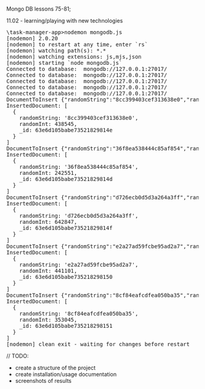Mongo DB lessons 75-81;

11.02 - learning/playing with new technologies

<pre>
\task-manager-app>nodemon mongodb.js
[nodemon] 2.0.20
[nodemon] to restart at any time, enter `rs`
[nodemon] watching path(s): *.*
[nodemon] watching extensions: js,mjs,json
[nodemon] starting `node mongodb.js`
Connected to database:  mongodb://127.0.0.1:27017/
Connected to database:  mongodb://127.0.0.1:27017/
Connected to database:  mongodb://127.0.0.1:27017/
Connected to database:  mongodb://127.0.0.1:27017/
Connected to database:  mongodb://127.0.0.1:27017/
DocumentToInsert {"randomString":"8cc399403cef313638e0","randomInt":438545,"_id":"63e6d105babe73521829814e"}
InsertedDocument: [
  {
    randomString: '8cc399403cef313638e0',
    randomInt: 438545,
    _id: 63e6d105babe73521829814e
  }
]
DocumentToInsert {"randomString":"36f8ea538444c85af854","randomInt":242551,"_id":"63e6d105babe73521829814d"}
InsertedDocument: [
  {
    randomString: '36f8ea538444c85af854',
    randomInt: 242551,
    _id: 63e6d105babe73521829814d
  }
]
DocumentToInsert {"randomString":"d726ecb0d5d3a264a3ff","randomInt":642847,"_id":"63e6d105babe73521829814f"}
InsertedDocument: [
  {
    randomString: 'd726ecb0d5d3a264a3ff',
    randomInt: 642847,
    _id: 63e6d105babe73521829814f
  }
]
DocumentToInsert {"randomString":"e2a27ad59fcbe95ad2a7","randomInt":441101,"_id":"63e6d105babe735218298150"}
InsertedDocument: [
  {
    randomString: 'e2a27ad59fcbe95ad2a7',
    randomInt: 441101,
    _id: 63e6d105babe735218298150
  }
]
DocumentToInsert {"randomString":"8cf84eafcdfea050ba35","randomInt":353045,"_id":"63e6d105babe735218298151"}
InsertedDocument: [
  {
    randomString: '8cf84eafcdfea050ba35',
    randomInt: 353045,
    _id: 63e6d105babe735218298151
  }
]
[nodemon] clean exit - waiting for changes before restart
</pre>


// TODO:
- create a structure of the project
- create installation/usage documentation
- screenshots of results
